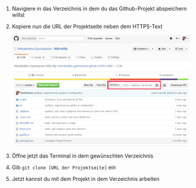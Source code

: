 ﻿1. Navigiere in das Verzeichnis in dem du das Github-Projekt abspeichern willst

2. Kopiere nun die URL der Projektseite neben dem HTTPS-Text 

    ![Screenshot 1](./clone-github-url.png)

3. Öffne jetzt das Terminal in dem gewünschten Verzeichnis 

4. Gib `git clone [URL der Projektseite]` ein

5. Jetzt kannst du mit dem Projekt in dem Verzeichnis arbeiten
